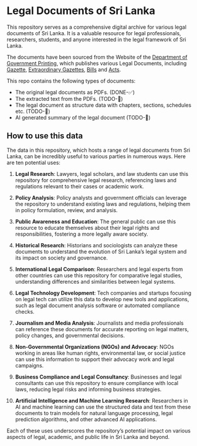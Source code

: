 # Legal Documents of Sri Lanka

This repository serves as a comprehensive digital archive for various legal documents of Sri Lanka. It is a valuable resource for legal professionals, researchers, students, and anyone interested in the legal framework of Sri Lanka.

The documents have been sourced from the Website of the [Department of Government Printing](http://documents.gov.lk), which publishes various Legal Documents, including [Gazette](http://documents.gov.lk./en/gazette.php), [Extraordinary Gazettes](http://documents.gov.lk./en/exgazette.php), [Bills](http://documents.gov.lk./en/bills.php) and [Acts](http://documents.gov.lk./en/acts.php). 

This repo contains the following types of documents:

* The original legal documents as PDFs. (DONE-✅)
* The extracted text from the PDFs. (TODO-🚧)
* The legal document as structure data with chapters, sections, schedules etc. (TODO-🚧)
* AI generated summary of the legal document (TODO-🚧)

## How to use this data 

The data in this repository, which hosts a range of legal documents from Sri Lanka, can be incredibly useful to various parties in numerous ways. Here are ten potential uses:

1. **Legal Research**: Lawyers, legal scholars, and law students can use this repository for comprehensive legal research, referencing laws and regulations relevant to their cases or academic work.

2. **Policy Analysis**: Policy analysts and government officials can leverage the repository to understand existing laws and regulations, helping them in policy formulation, review, and analysis.

3. **Public Awareness and Education**: The general public can use this resource to educate themselves about their legal rights and responsibilities, fostering a more legally aware society.

4. **Historical Research**: Historians and sociologists can analyze these documents to understand the evolution of Sri Lanka’s legal system and its impact on society and governance.

5. **International Legal Comparison**: Researchers and legal experts from other countries can use this repository for comparative legal studies, understanding differences and similarities between legal systems.

6. **Legal Technology Development**: Tech companies and startups focusing on legal tech can utilize this data to develop new tools and applications, such as legal document analysis software or automated compliance checks.

7. **Journalism and Media Analysis**: Journalists and media professionals can reference these documents for accurate reporting on legal matters, policy changes, and governmental decisions.

8. **Non-Governmental Organizations (NGOs) and Advocacy**: NGOs working in areas like human rights, environmental law, or social justice can use this information to support their advocacy work and legal campaigns.

9. **Business Compliance and Legal Consultancy**: Businesses and legal consultants can use this repository to ensure compliance with local laws, reducing legal risks and informing business strategies.

10. **Artificial Intelligence and Machine Learning Research**: Researchers in AI and machine learning can use the structured data and text from these documents to train models for natural language processing, legal prediction algorithms, and other advanced AI applications.

Each of these uses underscores the repository’s potential impact on various aspects of legal, academic, and public life in Sri Lanka and beyond.